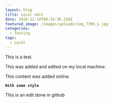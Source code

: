 ```yaml
---
layout: blog
title: Local edit
date: 2018-12-18T00:34:36.250Z
featured_image: /images/uploads/img_7396_s.jpg
categories:
  - Testing
tags:
  - Local
---
```

This is a test.

This was added and edited on my local machine.

This content was added online.

**`With some style`**

This is an edit done in github


